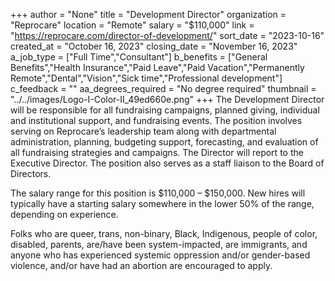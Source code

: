 +++
author = "None"
title = "Development Director"
organization = "Reprocare"
location = "Remote"
salary = "$110,000"
link = "https://reprocare.com/director-of-development/"
sort_date = "2023-10-16"
created_at = "October 16, 2023"
closing_date = "November 16, 2023"
a_job_type = ["Full Time","Consultant"]
b_benefits = ["General Benefits","Health Insurance","Paid Leave","Paid Vacation","Permanently Remote","Dental","Vision","Sick time","Professional development"]
c_feedback = ""
aa_degrees_required = "No degree required"
thumbnail = "../../images/Logo-I-Color-II_49ed660e.png"
+++
The Development Director will be responsible for all fundraising campaigns, planned giving, individual and institutional support, and fundraising events. The position involves serving on Reprocare’s leadership team along with departmental administration, planning, budgeting support, forecasting, and evaluation of all fundraising strategies and campaigns. The Director will report to the Executive Director. The position also serves as a staff liaison to the Board of Directors.

The salary range for this position is $110,000 – $150,000. New hires will
typically have a starting salary somewhere in the lower 50% of the range,
depending on experience.

Folks who are queer, trans, non-binary, Black, Indigenous, people of color,
disabled, parents, are/have been system-impacted, are immigrants, and
anyone who has experienced systemic oppression and/or gender-based
violence, and/or have had an abortion are encouraged to apply.